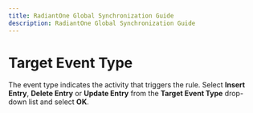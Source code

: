 ```yaml
---
title: RadiantOne Global Synchronization Guide
description: RadiantOne Global Synchronization Guide
---
```


# Target Event Type

The event type indicates the activity that triggers the rule. Select **Insert Entry**, **Delete Entry** or **Update Entry** from the **Target Event Type** drop-down list and select **OK**.
